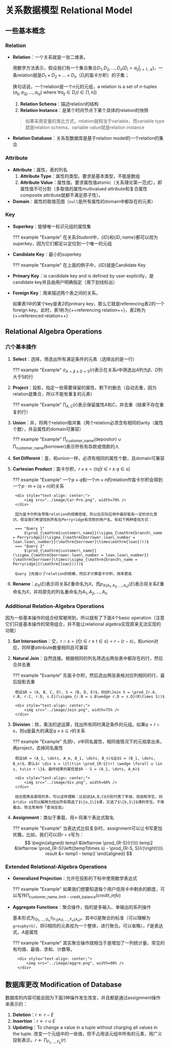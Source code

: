 # **关系数据模型 Relational Model**

## **一些基本概念**

### **Relation**

- **Relation**：一个关系就是一张二维表。
    
    用数学方法表示，假设我们有一个集合集合$D_1, D_2, \dots, D_n (D_i = a_{ij} |_{j = 1\dots k})$，一条relation就是$D_1\times D_2\times\dots\times D_n$（$D_i$的笛卡尔积）的子集；
    
    换句话说，一个relation是一个$n$元的元组，a relation is a set of $n$-tuples $(a_{ij}, a_{2j},\dots , a_{nj})$ where $\forall a_{ij}\in D_i (i\in [1,n])$

    1. **Relation Schema**：描述relation的结构
    2. **Relation Instance**：是某个时间节点下某个具体的relation的快照

    >如果采用变量的类比方式，relation就相当于variable，而variable type就是relation schema，variable value就是relation instance

- **Relation Database**：关系型数据库是基于relation model的一个relation的集合

### **Attribute**

- **Attribute**：属性，表的列名
    1. **Attribute Type**：属性的类型。要求是基本类型，不能是数组
    2. **Attribute Value**：属性值。要求属性值atomic（关系理论第一范式），即属性值不可分割（多取值的属性multivalued attribute和复合属性composite attribute就都不满足原子性）。
- **Domain**：属性的取值范围（`null`是所有属性的domain中都存在的元素）

### **Key**

- **Superkey**：能够唯一标识元组的属性集
   
    ??? example "Example"
        在关系$Student$中，$\{ID\}$和$\{ID, name\}$都可以视为superkey，因为它们都足以定位到一个唯一的元组

- **Candidate Key**：最小的superkey
  
    ??? example "Example"
        在上面的例子中，$\{ID\}$就是Candidate Key

- **Primary Key**：is candidate key and is defined by user explicitly，是candidate key并且由用户明确指定（用下划线标出）
- **Foreign Key**：用来描述两个表之间的关系。
  
    如果表1中的某个key是表2的primary key，那么它就是referencing表2的一个foreign key。此时，表1称为{++referencing relation++}，表2称为{++referenced relation++}

## **Relational Algebra Operations**

### **六个基本操作**

1. **Select**：选择，筛选出所有满足条件的元素（选择出的是一行）
    
    ??? example "Example"
        $\sigma_{A = \beta \wedge D > 5} (r)$表示在关系$r$中筛选出$A$列为$\beta$、$D$列大于5的行

2. **Project**：投影，指定一些需要保留的属性，剩下的删去（自动去重，因为relation是集合，所以不能有重复的元素）

    ??? example "Example"
        $\prod_{A,C}(r)$表示保留属性$A$和$C$，并去重（结果不存在重复的行）

3. **Union**：并，将两个relation取并集（两个relation必须含有相同的arity（属性个数），并且属性的domain可兼容）

    ??? example "Example"
        $\prod_{\mathrm{customer\_name}}(\mathrm{depositor})\cup\prod_{\mathrm{customer\_name}}(\mathrm{borrower})$表示所有有存款或借款的人

4. **Set Different**：差，和union一样，必须有相同的属性个数，且domain可兼容
5. **Cartesian Product**：笛卡尔积，$r\times s = \{tq|t\in r\wedge q\in s\}$

    ??? example "Example"
        一个$p\times q$和一个$m\times n$的relation作笛卡尔积会得到一个$p\cdot m\times (q + n)$的关系
    
        <div style="text-align: center;">
            <img src="../image/Car-Pro.png", width=70% />
        </div>
        
        因为笛卡尔积会导致relation的规模倍增，所以在实际应用中最好能有一定的优化意识。假设我们希望找到所有在Perryridge有贷款的用户名，有如下两种查找方式：
    
        === "Query 1"
            $\prod_{\mathrm{customer\_name}}(\sigma_{\mathrm{branch\_name = Perryridge}}(\sigma_{\mathrm{borrower.loan\_number = loan.loan\_number}}(\mathrm{borrower}\times\mathrm{loan})))$
        === "Query 2"
            $\prod_{\mathrm{customer\_name}}(\sigma_{\mathrm{borrower.loan\_number = loan.loan\_number}}(\mathrm{borrower}\times(\sigma_{\mathrm{branch\_name = Perryridge}}(\mathrm{loan}))))$
    
        Query 2先缩小了relation的规模，然后才计算笛卡尔积，效率更高

6. **Rename**：$\rho_X(E)$表示将关系$E$重命名为$X$。而$\rho_{X(A_1, A_2, \dots, A_n)}(E)$表示将关系$E$重命名为$X$，并将原先的列名重命名为$A_1, A_2,\dots, A_n$

### **Additional Relation-Algebra Operations**

因为一些基本操作的组合经常被用到，所以就有了下面4个basic operation（注意它们只是基本操作的常用组合，并不能让relational algebra实现原来无法实现的功能）

1. **Set Intersection**：交，$r\cap s = \{ t|t\in r \wedge t\in s \} = r-(r-s)$，和union对应，同样要attribute数量相同且可兼容
2. **Natural Join**：自然连接。根据相同的列名筛选出两张表中都存在的行，然后合并去重
   
    ??? example "Example"
        先笛卡尔积，然后选出两张表格对应列相同的行，最后投影去重

        假设$R = (A, B, C, D), S = (B, D, E)$，则$R\Join S = \prod_{r.A, r.B, r.C, r.D, s.E}(\sigma_{r.B = s.B\wedge r.D = s.D}(R\times S))$
    
        <div style="text-align: center;">
            <img src="../image/Join.png", width=75% />
        </div>

3. **Division**：除，乘法的逆运算，找出所有同时满足条件的元组。如果$q = r\div s$，则$q$是最大的满足$q\times s\subseteq r$的关系
   
    ??? example "Example"
        先把$r$，$s$中同名属性，相同值情况下的元祖拿出来，再project，去掉同名属性

        假设$R = (A_1, \dots, A_m, B_1, \dots, B_n)$且$S = (B_1, \dots, B_n)$，那么$r \div s = \{t|t\in \prod_{R-S}(r) \wedge \forall u \in s, tu\in r \}$，最终结果的属性是$R - S = (A_1, \dots, A_m)$
    
        <div style="text-align: center;">
            <img src="../image/div.png", width=60% />
        </div>
        
        结合图表会直观的多。可以这样理解：比如说$A,B,C$分别代表了年级、班级和学生，则$r\div s$可以解释为找出所有既选了$\{a,1\}$课，又选了$\{b,1\}$课的学生。不难看出，除法常用作「查询全部」

4. **Assignment**：类似于重载，用$\leftarrow$将某个表达式取名

    ??? example "Example"
        当表达式比较复杂时，assignment可以让书写更加优雅。比如，我们可以将$r\div s$写为：
        $$
        \begin{aligned}
        temp1 &\leftarrow \prod_{R-S}(r)\\\\
        temp2 &\leftarrow \prod_{R-S}\left((temp1\times s) - \prod_{R-S, S}(r)\right)\\\\
        result &= temp1 - temp2
        \end{aligned}
        $$

### **Extended Relational-Algebra Operations**

- **Generalized Projection**：允许在投影的下标中使用数学表达式
  
    ??? example "Example"
        如果我们想要知道每个用户信用卡中剩余的额度，可以写作$\prod_{\mathrm{customer\_name}, \mathrm{limit - credit\_balance}}(credit\_info)$

- **Aggregate Functions**：聚合操作，指的是多输入、单输出的系列操作
  
    基本形式为$_{G_1,\dots, G_n} {\mathcal G}_{F_1(A_1), \dots, F_n (A_n)}$。其中$G$是聚合的标准（可以理解为`groupby(G)`，将G相同的元素视为一个整体，进行聚合。可以省略），$F$是表达式，$A$是属性

    ??? example "Example"
        其实聚合操作就相当于是增加了一列统计量，常见的有均值、最值、求和、计数等。

        <div style="text-align: center;">
            <img src="../image/aggre.png", width=90% />
        </div>

## **数据库更改 Modification of Database**

数据库的内容可能会因为下面3种操作发生改变，并且都是通过assignment操作来表示的：

1. **Deletion**：$r\leftarrow r - E$
2. **Insertion**：$r\leftarrow r\cup E$
3. **Updating**：To change a value in a tuple without charging all values in the tuple. 改变一个元组中的一些值，但不占用该元组中所有的元素，用广义投影表示。$r\leftarrow\prod_{F_1, \dots, F_k}(r)$

